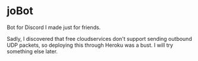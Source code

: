 # joBot

Bot for Discord I made just for friends.

Sadly, I discovered that free cloudservices don't support sending outbound UDP packets, so deploying this through Heroku was a bust. I will try something else later.

